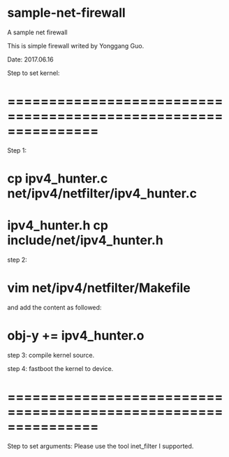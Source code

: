 # sample-net-firewall
A sample net firewall

This is simple firewall writed by Yonggang Guo.

Date: 2017.06.16

Step to set kernel:
# ===============================================================
Step 1:
# cp ipv4_hunter.c net/ipv4/netfilter/ipv4_hunter.c
# ipv4_hunter.h cp include/net/ipv4_hunter.h

step 2:
# vim net/ipv4/netfilter/Makefile

and add the content as followed:
# obj-y += ipv4_hunter.o

step 3:
compile kernel source.

step 4:
fastboot the kernel to device.
# ===============================================================


Step to set arguments:
Please use the tool inet_filter I supported.
